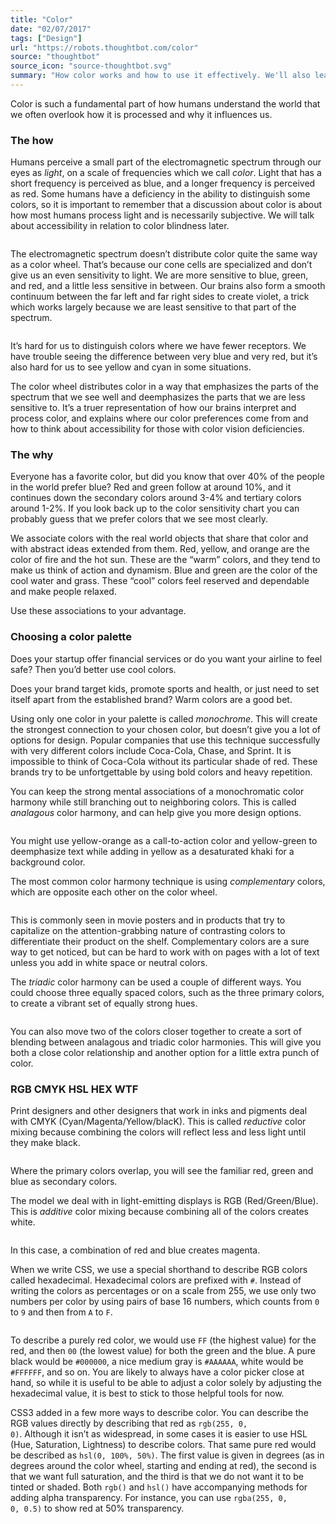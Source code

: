 ```yaml
---
title: "Color"
date: "02/07/2017"
tags: ["Design"]
url: "https://robots.thoughtbot.com/color"
source: "thoughtbot"
source_icon: "source-thoughtbot.svg"
summary: "How color works and how to use it effectively. We'll also learn how to create palettes to help your brand make an impact."
---
```


Color is such a fundamental part
of how humans understand the world
that we often overlook
how it is processed and
why it influences us.

### The how

Humans perceive a small part
of the electromagnetic spectrum
through our eyes as <em>light</em>,
on a scale of frequencies
which we call <em>color</em>.
Light that has a short frequency
is perceived as blue,
and a longer frequency
is perceived as red.
Some humans have a deficiency
in the ability to distinguish some colors,
so it is important to remember
that a discussion about color
is about how most humans process light
and is necessarily subjective.
We will talk about accessibility
in relation to color blindness later.

<img src="https://images.thoughtbot.com/cp-design-for-the-web/YXnBeXKAQk6sbYEVMJ0f_color-spectrum.png" alt="">

The electromagnetic spectrum doesn’t distribute color
quite the same way as a color wheel.
That’s because our cone cells are specialized
and don’t give us an even sensitivity to light.
We are more sensitive to blue, green, and red,
and a little less sensitive in between.
Our brains also form a smooth continuum
between the far left and far right sides
to create violet,
a trick which works
largely because we are least sensitive
to that part of the spectrum.

<img src="https://images.thoughtbot.com/cp-design-for-the-web/qsIBGA6CRAe7RpfyHmnm_color-sensitivity.png" alt="">

It’s hard for us to distinguish colors
where we have fewer receptors.
We have trouble seeing the difference
between very blue and very red,
but it’s also hard for us
to see yellow and cyan
in some situations.

The color wheel distributes color
in a way that emphasizes the parts
of the spectrum that we see well
and deemphasizes the parts
that we are less sensitive to.
It’s a truer representation
of how our brains interpret and process color,
and explains where our color preferences come from
and how to think about accessibility
for those with color vision deficiencies.

### The why

Everyone has a favorite color,
but did you know
that over 40%
of the people
in the world prefer blue?
Red and green follow at around 10%,
and it continues down the secondary colors around 3-4%
and tertiary colors around 1-2%.
If you look back up
to the color sensitivity chart
you can probably guess
that we prefer colors
that we see most clearly.

We associate colors
with the real world objects
that share that color
and with abstract ideas extended from them.
Red, yellow, and orange are the color
of fire and the hot sun.
These are the “warm” colors,
and they tend to make us think of action and dynamism.
Blue and green are the color
of the cool water and grass.
These “cool” colors feel reserved and dependable
and make people relaxed.

Use these associations to your advantage.

### Choosing a color palette

Does your startup offer financial services
or do you want your airline to feel safe?
Then you’d better use cool colors.

Does your brand target kids,
promote sports and health,
or just need to set itself apart
from the established brand?
Warm colors are a good bet.

Using only one color in your palette
is called <em>monochrome</em>.
This will create the strongest connection
to your chosen color,
but doesn’t give you a lot of options for design.
Popular companies that use this technique successfully
with very different colors
include Coca-Cola, Chase, and Sprint.
It is impossible to think of Coca-Cola
without its particular shade of red.
These brands try to be unfortgettable
by using bold colors and heavy repetition.

You can keep the strong mental associations
of a monochromatic color harmony
while still branching out to neighboring colors.
This is called <em>analagous</em> color harmony,
and can help give you more design options.

<img src="https://images.thoughtbot.com/cp-design-for-the-web/GJAMIoIST2KZw4uLZWxk_color-analagous.png" alt="">

You might use yellow-orange
as a call-to-action color
and yellow-green to deemphasize text
while adding in yellow
as a desaturated khaki
for a background color.

The most common color harmony technique
is using <em>complementary</em> colors,
which are opposite each other
on the color wheel.

<img src="https://images.thoughtbot.com/cp-design-for-the-web/YncCDjBoS1OBq3zKHWxj_color-complementary.png" alt="">

This is commonly seen in movie posters
and in products that try to capitalize
on the attention-grabbing nature of contrasting colors
to differentiate their product on the shelf.
Complementary colors are a sure way to get noticed,
but can be hard to work with
on pages with a lot of text
unless you add in white space or neutral colors.

The <em>triadic</em> color harmony
can be used a couple of different ways.
You could choose three equally spaced colors,
such as the three primary colors,
to create a vibrant set
of equally strong hues.

<img src="https://images.thoughtbot.com/cp-design-for-the-web/v9e6eusYRo27nU4OMpmX_color-triadic.png" alt="">

You can also move two of the colors closer together
to create a sort of blending between
analagous and triadic color harmonies.
This will give you both a close color relationship
and another option
for a little extra punch of color.

### RGB CMYK HSL HEX WTF

Print designers and other designers
that work in inks and pigments
deal with CMYK (Cyan/Magenta/Yellow/blacK).
This is called <em>reductive</em> color mixing
because combining the colors
will reflect less and less light
until they make black.

<img src="https://images.thoughtbot.com/cp-design-for-the-web/tMPqDPleT5P2F8Hd7x1Q_color-cmyk.png" alt="">

Where the primary colors overlap,
you will see the familiar red, green and blue
as secondary colors.

The model we deal with in light-emitting displays
is RGB (Red/Green/Blue).
This is <em>additive</em> color mixing
because combining all of the colors creates white.

<img src="https://images.thoughtbot.com/cp-design-for-the-web/hXERM7vaRUiB3uzqdIY7_color-rgb.png" alt="">

In this case,
a combination of red and blue creates magenta.

When we write CSS,
we use a special shorthand
to describe RGB colors called hexadecimal.
Hexadecimal colors are prefixed with <code>#</code>.
Instead of writing the colors as percentages
or on a scale from 255,
we use only two numbers per color
by using pairs of base 16 numbers,
which counts from <code>0</code> to <code>9</code>
and then from <code>A</code> to <code>F</code>.

<img src="https://images.thoughtbot.com/cp-design-for-the-web/u0KIeIcRxKVT882PJisw_color-hex.png" alt="">

To describe a purely red color,
we would use <code>FF</code> (the highest value)
for the red,
and then <code>00</code> (the lowest value)
for both the green and the blue.
A pure black would be <code>#000000</code>,
a nice medium gray is <code>#AAAAAA</code>,
white would be <code>#FFFFFF</code>,
and so on.
You are likely to always have a color picker
close at hand,
so while it is useful
to be able to adjust a color
solely by adjusting the hexadecimal value,
it is best to stick to those helpful tools for now.

CSS3 added in a few more ways to describe color.
You can describe the RGB values directly
by describing that red as <code>rgb(255, 0, 0)</code>.
Although it isn’t as widespread,
in some cases it is easier
to use HSL (Hue, Saturation, Lightness)
to describe colors.
That same pure red would be described as <code>hsl(0, 100%, 50%)</code>.
The first value is given in degrees
(as in degrees around the color wheel,
starting and ending at red),
the second is that we want full saturation,
and the third is that we do not want it to be tinted or shaded.
Both <code>rgb()</code> and <code>hsl()</code> have accompanying methods
for adding alpha transparency.
For instance, you can use <code>rgba(255, 0, 0, 0.5)</code>
to show red at 50% transparency.

